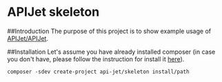 # APIJet skeleton

##Introduction
The purpose of this project is to show example usage of [APIJet/APIJet](https://github.com/APIJet/APIJet).


##Installation
Let's assume you have already installed composer (in case you don't have, please follow the instruction for install it [here](https://getcomposer.org/download/)). 

    composer -sdev create-project api-jet/skeleton install/path
